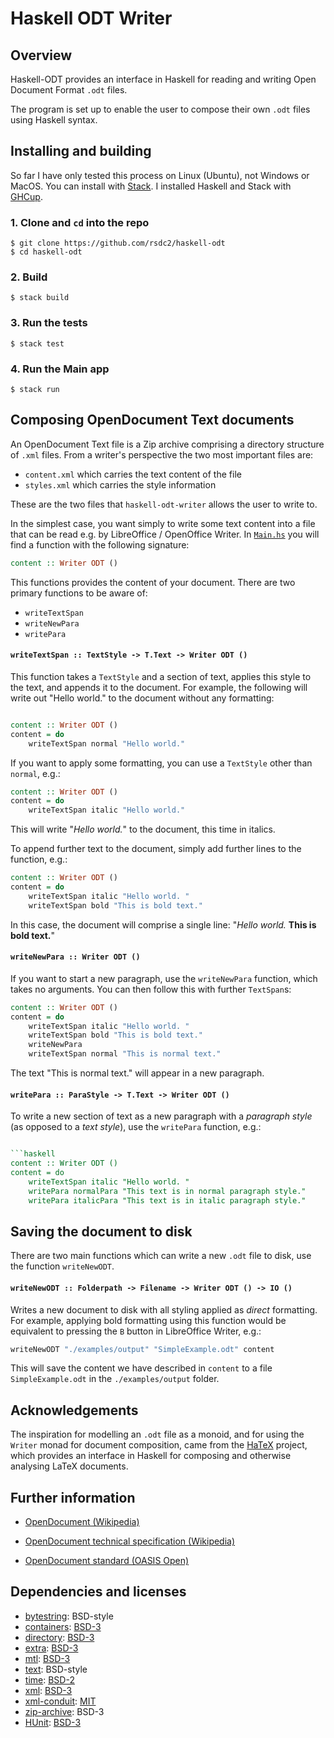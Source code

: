 # Haskell ODT Writer

## Overview

Haskell-ODT provides an interface in Haskell for reading and writing Open Document Format `.odt` files.

The program is set up to enable the user to compose their own `.odt` files using Haskell syntax. 

## Installing and building

So far I have only tested this process on Linux (Ubuntu), not Windows or MacOS. You can install with [Stack](https://docs.haskellstack.org/en/stable/). I installed Haskell and Stack with [GHCup](https://www.haskell.org/ghcup/). 

### 1. Clone and `cd` into the repo

```
$ git clone https://github.com/rsdc2/haskell-odt
$ cd haskell-odt
```

### 2. Build

```
$ stack build
```

### 3. Run the tests

```
$ stack test
```

### 4. Run the Main app

```
$ stack run
```

## Composing OpenDocument Text documents

An OpenDocument Text file is a Zip archive comprising a directory structure of `.xml` files. From a writer's perspective the two most important files are:

- `content.xml` which carries the text content of the file
- `styles.xml` which carries the style information

These are the two files that `haskell-odt-writer` allows the user to write to.

In the simplest case, you want simply to write some text content into a file that can be read e.g. by LibreOffice / OpenOffice Writer. In [`Main.hs`](app/Main.hs) you will find a function with the following signature:

```haskell
content :: Writer ODT ()
```

This functions provides the content of your document. There are two primary functions to be aware of:

- `writeTextSpan`
- `writeNewPara`
- `writePara` 

#### `writeTextSpan :: TextStyle -> T.Text -> Writer ODT ()`

This function takes a `TextStyle` and a section of text, applies this style to the text, and appends it to the document. For example, the following will write out "Hello world." to the document without any formatting:

```haskell

content :: Writer ODT ()
content = do
    writeTextSpan normal "Hello world."
```

If you want to apply some formatting, you can use a `TextStyle` other than `normal`, e.g.:

```haskell
content :: Writer ODT ()
content = do
    writeTextSpan italic "Hello world."
```

This will write "_Hello world._" to the document, this time in italics.

To append further text to the document, simply add further lines to the function, e.g.:

```haskell
content :: Writer ODT ()
content = do
    writeTextSpan italic "Hello world. "
    writeTextSpan bold "This is bold text."
```

In this case, the document will comprise a single line: "*Hello world.* **This is bold text.**"

#### `writeNewPara :: Writer ODT ()`

If you want to start a new paragraph, use the `writeNewPara` function, which takes no arguments. You can then follow this with further `TextSpan`s:

```haskell
content :: Writer ODT ()
content = do
    writeTextSpan italic "Hello world. "
    writeTextSpan bold "This is bold text."
    writeNewPara
    writeTextSpan normal "This is normal text."
```

The text "This is normal text." will appear in a new paragraph.


#### `writePara :: ParaStyle -> T.Text -> Writer ODT ()`

To write a new section of text as a new paragraph with a _paragraph style_ (as opposed to a _text style_), use the `writePara` function, e.g.:

```haskell

```haskell
content :: Writer ODT ()
content = do
    writeTextSpan italic "Hello world. "
    writePara normalPara "This text is in normal paragraph style."
    writePara italicPara "This text is in italic paragraph style."
```


## Saving the document to disk

There are two main functions which can write a new `.odt` file to disk, use the function `writeNewODT`.

#### `writeNewODT :: Folderpath -> Filename -> Writer ODT () -> IO ()`

Writes a new document to disk with all styling applied as _direct_ formatting. For example, applying bold formatting using this function would be equivalent to pressing the `B` button in LibreOffice Writer, e.g.:

```haskell
writeNewODT "./examples/output" "SimpleExample.odt" content
```

This will save the content we have described in `content` to a file `SimpleExample.odt` in the `./examples/output` folder.

<!-- - `writeNewODTWithStyles`: Writes a new document to disk with all styling applied via _styles_. Applying e.g. bold formatting using this function would be equivalent to using the `Strong Emphasis` style in LibreOffice Writer.  -->

<!-- ## Key concepts -->

## Acknowledgements 

The inspiration for modelling an `.odt` file as a monoid, and for using the `Writer` monad for document composition, came from the [HaTeX](https://gitlab.com/daniel-casanueva/haskell/HaTeX) project, which provides an interface in Haskell for composing and otherwise analysing LaTeX documents. 

## Further information

- [OpenDocument (Wikipedia)](https://en.wikipedia.org/wiki/OpenDocument)

- [OpenDocument technical specification (Wikipedia)](https://en.wikipedia.org/wiki/OpenDocument_technical_specification)

- [OpenDocument standard (OASIS Open)](https://www.oasis-open.org/2021/06/16/opendocument-v1-3-oasis-standard-published/)

## Dependencies and licenses

- [bytestring](https://hackage.haskell.org/package/bytestring-0.12.1.0/docs/Data-ByteString.html): BSD-style
- [containers](https://hackage.haskell.org/package/containers): [BSD-3](https://hackage.haskell.org/package/containers-0.7/src/LICENSE)
- [directory](https://hackage.haskell.org/package/directory): [BSD-3](https://hackage.haskell.org/package/directory-1.3.9.0/src/LICENSE)
- [extra](https://hackage.haskell.org/package/extra): [BSD-3](https://hackage.haskell.org/package/extra-1.8/src/LICENSE)
- [mtl](https://hackage.haskell.org/package/mtl): [BSD-3](https://hackage.haskell.org/package/mtl-2.3.1/src/LICENSE)
- [text](https://hackage.haskell.org/package/text-2.1.2/docs/Data-Text.html): BSD-style
- [time](https://hackage.haskell.org/package/time): [BSD-2](https://hackage.haskell.org/package/time-1.14/src/LICENSE)
- [xml](https://hackage.haskell.org/package/xml): [BSD-3](https://hackage.haskell.org/package/xml-1.3.14/src/LICENSE)
- [xml-conduit](https://hackage.haskell.org/package/xml-conduit): [MIT](https://hackage.haskell.org/package/xml-conduit-1.10.0.0/src/LICENSE)
- [zip-archive](https://hackage.haskell.org/package/zip-archive-0.4.3.2/docs/Codec-Archive-Zip.html): BSD-3
- [HUnit](https://hackage.haskell.org/package/HUnit): [BSD-3](https://hackage.haskell.org/package/HUnit-1.6.2.0/src/LICENSE)